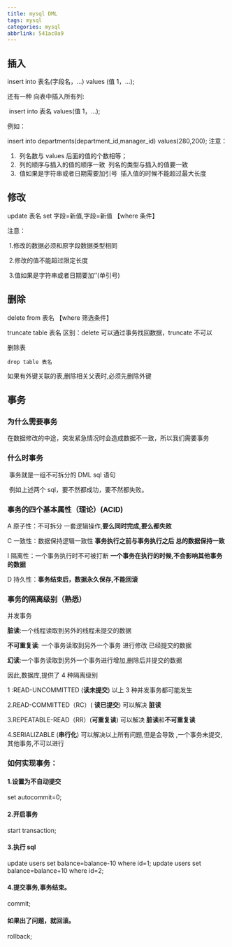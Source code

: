 ```yaml
---
title: mysql DML
tags: mysql
categories: mysql
abbrlink: 541ac0a9
---
```


## 插入

insert into 表名(字段名，...) values (值 1，...);

<!--字段名和值必须一一对应-->

还有一种 向表中插入所有列:

​ insert into 表名 values(值 1，...);

例如：

insert into departments(department_id,manager_id) values(280,200);
注意：

1. ​ 列名数与 values 后面的值的个数相等；
2. ​ 列的顺序与插入的值的顺序一致
   ​ 列名的类型与插入的值要一致
3. ​ 值如果是字符串或者日期需要加引号
   ​ 插入值的时候不能超过最大长度

## 修改

update 表名 set 字段=新值,字段=新值 【where 条件】

<!--如果不加筛选条件，则默认修改所有行-->

注意：

​ 1.修改的数据必须和原字段数据类型相同

​ 2.修改的值不能超过限定长度

​ 3.值如果是字符串或者日期要加‘’(单引号)

## 删除

delete from 表名 【where 筛选条件】

truncate table 表名
区别：delete 可以通过事务找回数据，truncate 不可以

删除表

```
drop table 表名
```

如果有外键关联的表,删除相关父表时,必须先删除外键

## 事务

### 为什么需要事务

​ 在数据修改的中途，突发紧急情况时会造成数据不一致，所以我们需要事务

### 什么时事务

​ 事务就是一组不可拆分的 DML sql 语句

​ 例如上述两个 sql，要不然都成功，要不然都失败。

### 事务的四个基本属性（理论）(ACID)

A 原子性：不可拆分 一套逻辑操作,**要么同时完成,要么都失败**

C 一致性：数据保持逻辑一致性 **事务执行之前与事务执行之后 总的数据保持一致**

I 隔离性：一个事务执行时不可被打断 **一个事务在执行的时候,不会影响其他事务的数据**

D 持久性：**事务结束后，数据永久保存,不能回滚**

### 事务的隔离级别（熟悉）

并发事务

**脏读**:一个线程读取到另外的线程未提交的数据

**不可重复读**: 一个事务读取到另外一个事务 进行修改 已经提交的数据

**幻读**:一个事务读取到另外一个事务进行增加,删除后并提交的数据

因此,数据库,提供了 4 种隔离级别

1 :READ-UNCOMMITTED (**读未提交**) 以上 3 种并发事务都可能发生

2.READ-COMMITTED（RC）( **读已提交**) 可以解决 **脏读**

3.REPEATABLE-READ（RR）(**可重复读**) 可以解决 **脏读**和**不可重复读**

4.SERIALIZABLE (**串行化**) 可以解决以上所有问题,但是会导致 ,一个事务未提交,其他事务,不可以进行

###

### 如何实现事务：

#### 1.设置为不自动提交

set autocommit=0;

#### 2.开启事务

start transaction;

#### 3.执行 sql

update users set balance=balance-10 where id=1;
update users set balance=balance+10 where id=2;

#### 4.提交事务,事务结束。

commit;

#### 如果出了问题，就回滚。

rollback;
